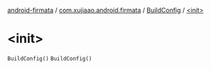 [android-firmata](../../index.md) / [com.xujiaao.android.firmata](../index.md) / [BuildConfig](index.md) / [&lt;init&gt;](./-init-.md)

# &lt;init&gt;

`BuildConfig()`
`BuildConfig()`